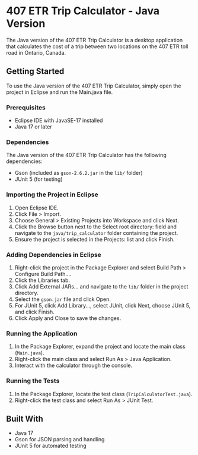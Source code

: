 # 407 ETR Trip Calculator - Java Version

The Java version of the 407 ETR Trip Calculator is a desktop application that calculates the cost of a trip between two locations on the 407 ETR toll road in Ontario, Canada.

## Getting Started

To use the Java version of the 407 ETR Trip Calculator, simply open the project in Eclipse and run the Main.java file. 

### Prerequisites

- Eclipse IDE with JavaSE-17 installed
- Java 17 or later

### Dependencies

The Java version of the 407 ETR Trip Calculator has the following dependencies:

- Gson (included as `gson-2.6.2.jar` in the `lib/` folder)
- JUnit 5 (for testing)

### Importing the Project in Eclipse

1. Open Eclipse IDE.
2. Click File > Import.
3. Choose General > Existing Projects into Workspace and click Next.
4. Click the Browse button next to the Select root directory: field and navigate to the `java/trip_calculator` folder containing the project.
5. Ensure the project is selected in the Projects: list and click Finish.

### Adding Dependencies in Eclipse

1. Right-click the project in the Package Explorer and select Build Path > Configure Build Path....
2. Click the Libraries tab.
3. Click Add External JARs... and navigate to the `lib/` folder in the project directory.
4. Select the `gson.jar` file and click Open.
5. For JUnit 5, click Add Library..., select JUnit, click Next, choose JUnit 5, and click Finish.
6. Click Apply and Close to save the changes.

### Running the Application

1. In the Package Explorer, expand the project and locate the main class (`Main.java`).
2. Right-click the main class and select Run As > Java Application.
3. Interact with the calculator through the console.

### Running the Tests

1. In the Package Explorer, locate the test class (`TripCalculatorTest.java`).
2. Right-click the test class and select Run As > JUnit Test.

## Built With

- Java 17
- Gson for JSON parsing and handling
- JUnit 5 for automated testing

